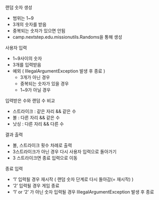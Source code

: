 랜덤 숫자 생성

- 범위는 1~9
- 3개의 숫자를 받음
- 중복되는 숫자가 있으면 안됨
- camp.nextstep.edu.missionutils.Randoms을 통해 생성

사용자 입력

- 1~9사이의 숫자
- 3개를 입력받음
- 예외 ( IllegalArgumentException 발생 후 종료 )
    - 3개가 아닌 경우
    - 중복되는 숫자가 있을 경우
    - 1~9가 아닐 경우

입력받은 수와 랜덤 수 비교

- 스트라이크 : 같은 자리 && 같은 수
- 볼 : 다른 자리 && 같은 수
- 낫싱 : 다른 자리 && 다른 수

결과 출력

- 볼, 스트라이크 횟수 차례로 출력
- 3스트라이크가 아닌 경우 다시 사용자 입력으로 돌아가기
- 3 스트라이크면 종료 입력으로 이동

종료 입력

- ‘1’ 입력될 경우 재시작 ( 랜덤 숫자 단계로 다시 돌아감(= 재시작) )
- ‘2’ 입력될 경우 게임 종료
- ‘1’ or ‘2’ 가 아닌 숫자 입력될 경우 IllegalArgumentException 발생 후 종료 
